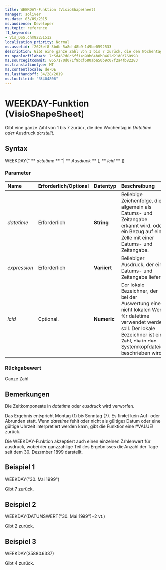 ```yaml
---
title: WEEKDAY-Funktion (VisioShapeSheet)
manager: soliver
ms.date: 03/09/2015
ms.audience: Developer
ms.topic: reference
f1_keywords:
- Vis_DSS.chm82251512
localization_priority: Normal
ms.assetid: f2625ef8-3bdb-5a8d-48b9-149be0592533
description: Gibt eine ganze Zahl von 1 bis 7 zurück, die den Wochentag in Datetime oder Ausdruck darstellt.
ms.openlocfilehash: 7c5d467d8c6ff14b99b64b8b0462d21d0b769998
ms.sourcegitcommit: 8657170d071f9bcf680aba50b9c07f2a4fb82283
ms.translationtype: MT
ms.contentlocale: de-DE
ms.lasthandoff: 04/28/2019
ms.locfileid: "33404806"
---
```

# <a name="weekday-function-visioshapesheet"></a>WEEKDAY-Funktion (VisioShapeSheet)

Gibt eine ganze Zahl von 1 bis 7 zurück, die den Wochentag in _Datetime oder_ Ausdruck _darstellt._
  
## <a name="syntax"></a>Syntax

WEEKDAY(" ** *datetime* ** "| ** *Ausdruck* ** [, ** *lcid* ** ]) 
  
### <a name="parameters"></a>Parameter

|**Name**|**Erforderlich/Optional**|**Datentyp**|**Beschreibung**|
|:-----|:-----|:-----|:-----|
| _datetime_ <br/> |Erforderlich  <br/> |**String** <br/> | Beliebige Zeichenfolge, die allgemein als Datums- und Zeitangabe erkannt wird, oder ein Bezug auf eine Zelle mit einer Datums- und Zeitangabe.  <br/> |
| _expression_ <br/> |Erforderlich  <br/> |**Variiert** <br/> |Beliebiger Ausdruck, der eine Datums- und Zeitangabe liefert.  <br/> |
| _lcid_ <br/> |Optional.  <br/> |**Numeric** <br/> |Der lokale Bezeichner, der bei der Auswertung eines nicht lokalen Werts für datetime verwendet werden soll. Der lokale Bezeichner ist eine Zahl, die in den Systemkopfdateien beschrieben wird.  <br/> |
   
### <a name="return-value"></a>Rückgabewert

Ganze Zahl
  
## <a name="remarks"></a>Bemerkungen

Die Zeitkomponente in  _datetime_ oder  _ausdruck_ wird verworfen. 
  
Das Ergebnis entspricht Montag (1) bis Sonntag (7). Es findet kein Auf- oder Abrunden statt. Wenn  _datetime_ fehlt oder nicht als gültiges Datum oder eine gültige Uhrzeit interpretiert werden kann, gibt die Funktion eine #VALUE! zurück. 
  
Die WEEKDAY-Funktion akzeptiert auch  einen einzelnen Zahlenwert für ausdruck, wobei der ganzzahlige Teil des Ergebnisses die Anzahl der Tage seit dem 30. Dezember 1899 darstellt. 
  
## <a name="example-1"></a>Beispiel 1

WEEKDAY("30. Mai 1999")
  
Gibt 7 zurück.
  
## <a name="example-2"></a>Beispiel 2

WEEKDAY(DATUMSWERT("30. Mai 1999")+2 vt.)
  
Gibt 2 zurück.
  
## <a name="example-3"></a>Beispiel 3

WEEKDAY(35880.6337)
  
Gibt 4 zurück.
  

